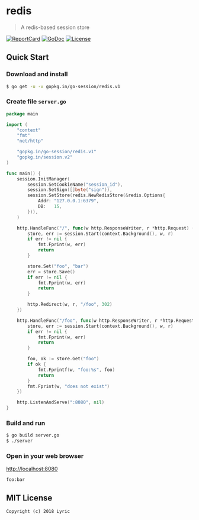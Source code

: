 # redis

> A redis-based session store

[![ReportCard][reportcard-image]][reportcard-url] [![GoDoc][godoc-image]][godoc-url] [![License][license-image]][license-url]

## Quick Start

### Download and install

```bash
$ go get -u -v gopkg.in/go-session/redis.v1
```

### Create file `server.go`

```go
package main

import (
	"context"
	"fmt"
	"net/http"

	"gopkg.in/go-session/redis.v1"
	"gopkg.in/session.v2"
)

func main() {
	session.InitManager(
		session.SetCookieName("session_id"),
		session.SetSign([]byte("sign")),
		session.SetStore(redis.NewRedisStore(&redis.Options{
			Addr: "127.0.0.1:6379",
			DB:   15,
		})),
	)

	http.HandleFunc("/", func(w http.ResponseWriter, r *http.Request) {
		store, err := session.Start(context.Background(), w, r)
		if err != nil {
			fmt.Fprint(w, err)
			return
		}

		store.Set("foo", "bar")
		err = store.Save()
		if err != nil {
			fmt.Fprint(w, err)
			return
		}

		http.Redirect(w, r, "/foo", 302)
	})

	http.HandleFunc("/foo", func(w http.ResponseWriter, r *http.Request) {
		store, err := session.Start(context.Background(), w, r)
		if err != nil {
			fmt.Fprint(w, err)
			return
		}

		foo, ok := store.Get("foo")
		if ok {
			fmt.Fprintf(w, "foo:%s", foo)
			return
		}
		fmt.Fprint(w, "does not exist")
	})

	http.ListenAndServe(":8080", nil)
}
```

### Build and run

```bash
$ go build server.go
$ ./server
```

### Open in your web browser

<http://localhost:8080>

    foo:bar

## MIT License

    Copyright (c) 2018 Lyric

[reportcard-url]: https://goreportcard.com/report/gopkg.in/go-session/redis.v1
[reportcard-image]: https://goreportcard.com/badge/gopkg.in/go-session/redis.v1
[godoc-url]: https://godoc.org/gopkg.in/go-session/redis.v1
[godoc-image]: https://godoc.org/gopkg.in/go-session/redis.v1?status.svg
[license-url]: http://opensource.org/licenses/MIT
[license-image]: https://img.shields.io/npm/l/express.svg
